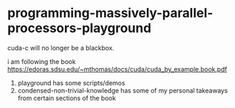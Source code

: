 # programming-massively-parallel-processors-playground
cuda-c will no longer be a blackbox. 

i am following the book https://edoras.sdsu.edu/~mthomas/docs/cuda/cuda_by_example.book.pdf

1. playground has some scripts/demos
2. condensed-non-trivial-knowledge has some of my personal takeaways from certain sections of the book